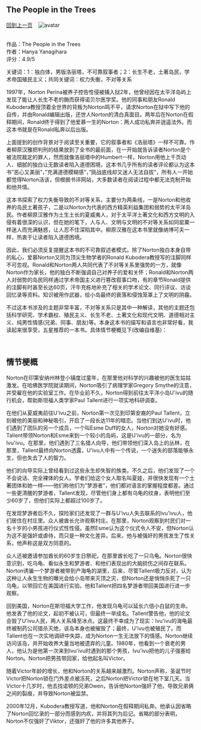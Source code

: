 ## The People in the Trees
[回到上一页](https://boheme13.github.io/Reviews/)  &nbsp;&nbsp;
![avatar](https://i.ibb.co/rdv7pj9/IMG-1930.jpg)

<br>
作品：The People in the Trees <br>
作者：Hanya Yanagihara<br>
评分：4.9/5<br>

关键词：1：独白体，男版洛丽塔，不可靠叙事者；2：长生不老，土著岛民，学术帝国殖民主义；共同关键词：权力失衡，不对等关系<br>

1997年，Norton Perina被养子控告性侵被捕入狱2年，他曾经因在太平洋岛屿上发现了能让人长生不老的酶而获得诺贝尔医学奖。他的同事和朋友Ronald Kubodera教授顶着全世界的背叛为Norton鸣不平，请求Norton在狱中写下他的自传，并由Ronald编辑出版，还世人Norton的清白真面目。两年后在Norton在假释期间，Ronald终于得到了他爱慕一生的Norton：两人成功私奔并逍遥法外。而这本书就是在Ronald私奔以后出版。

上面提到的创作背景对于阅读至关重要，它的叙事者和《洛丽塔》一样不可靠。作者柳原汉雅把判刑的结果放到了全书的最前面，在一开始就告诉读者Norton是个被法院裁定的罪人，然而就像洛丽塔中的Humbert一样，Norton用他上千页动人、细腻的独白让无数读者陷入道德困境，这本书几乎所有的读者评论都认为这本书”恶心又美丽”，”充满道德模糊感”，”挑战底线却又迷人无法自拔”，所有人一开始都觉得Norton活该，但根据书评网站，大多数读者在阅读过程中都无法克制开始和他共情。

这本书探索了权力失衡导致的不对等关系，主要分为两条线，一是Norton和他收养的岛民土著孩子，二是以Norton为代表的西方精英利益集团和弱势的太平洋岛民。作者柳原汉雅作为土生土长的夏威夷人，对于太平洋土著文化和西方文明的入侵有着很深的认识，但在她的笔下，人与人、文明与文明的不对等关系如同罂粟一样迷人而充满魅惑，让人忍不住深陷其中。柳原汉雅在这本书里就像纳博可夫一样，热衷于让读者陷入道德困境。

因此，我们必须反复提醒这本书的不可靠叙述者模式。除了Norton独白本身自带的私心，爱慕Norton又同为顶尖生物学者的Ronald Kubodera教授写的注脚同样不可忽视。Ronald和Norton两人共同代表了不对等关系里强势的一方，就像Norton作为家长，他的独白不断强调自己对养子的爱和关怀；Ronald和Norton两人对弱势的岛民同样通过学术帝国主义进行篡改叙事口吻，有的章节Ronald提供的注脚有时甚至长达60页，汗牛充栋地补充了相关的学术论文、同行评议、访谈回忆录等资料。知识被用作武器，给小岛最终的衰落和侵蚀笼罩上了文明的阴霾。

不过这本书涉及的主题非常丰富，不对等关系只是其中一种解读，其他的主题还包括科学研究、学术霸权、殖民主义、长生不老、土著文化和现代文明、道德相对主义、纯男性情感(兄弟、同事、朋友)等。本身这本书的描写和语言也非常好看，我读起来很享受，五星推荐的一本书。具体情节梗概见下(改编自维基)：

<br>

## 情节梗概

Norton在印第安纳州林登小镇度过童年，在那里他对科学的兴趣被他的医生姑姑激发。在哈佛医学院就读期间，Norton吸引了病理学家Gregory Smythe的注意，并受雇在他的实验室工作。在毕业前不久，Norton得到前往太平洋小岛U'ivu的随行机会，帮助斯坦福人类学家Paul Tallent进行一项实地科研调查。

在他们从夏威夷前往U'ivu之前，Norton第一次见到印第安裔的Paul Tallent，立刻被他的美丽和神秘吸引，开启了一段长达11年的暗恋。当他们到达U'ivu时，他们遇到了团队的另一个成员，一个叫Esme Duff的女人，Norton对她没有好感。Tallent带领Norton和Esme来到一个较小的岛屿，这是U'ivu的一部分，名为Ivu'ivu。在那里，他们遇到了三名猎人向导，他们带领他们深入岛上的丛林，在那里，Tallent最终向Norton透露，U'ivu人中有一个传说，一个迷失的部落能够永生，但也失去了人的智力。

他们的向导实际上曾经看到过这些永生却失智的族类。不久之后，他们发现了一个不会说话、完全裸体的女人。学者们给这个女人取名叫夏娃，并很快发现有一个土著团体和她一样——他们称他们为“梦游者”，他们都对语言的掌握程度都差。通过一些更清醒的梦游者，Tallent发现，尽管他们身上都有乌龟的纹身，表明他们至少60岁了，但他们实际上都超过100岁了。

在发现梦游者后不久，探险家们还发现了一群与U'ivu人失去联系的Ivu'ivu人，他们居住在村庄里。众人被酋长允许观察村庄。在那里，Norton观察到村民们对一名十岁的小男孩进行仪式性性侵。虽然Esme认为这个仪式令人不安，但Norton认为这不是强奸或虐待，而只是一种文化差异。后来，他与被强奸的男孩发生了性关系，他声称这是双方同意的。

众人还被邀请参加酋长的60岁生日祭祀，在那里酋长吃了一只乌龟。Norton很快意识到，吃乌龟、看似永生和梦游者、和他们表现出的大脑损伤之间存在联系。Norton诱骗一个梦游者被带到产海龟的湖里，后来，尽管Tallent极力反对，认为这种让人永生生物的曝光会给小岛带来灭顶之灾，但Norton还是悄悄杀死了一只乌龟，以带回它在美国进行实验。他和Tallent把四名梦游者带回美国进行进一步观察。

回到美国，Norton在斯坦福大学工作，他发现乌龟可以延长六倍小白鼠的生命。他发表了他的论文，起初不被认可，但最终一举成名。Tallent警告他，他的论文会毁了U'ivu人民，两人关系降至冰点。这最终不幸成为了现实：Ivu'ivu的海龟最终被制药公司猎杀灭绝，该岛本身也被摧毁了；最终，U'ivu也被殖民了。而Tallent也在一次实地调研中失踪，成为Norton一生无法放下的情感。Norton继续访问该岛，并开始收养大量当地被遗弃的儿童。1980年，他看到一个衰老的男人，他认为是他第一次来到Ivu'ivu时遇到的那个男孩，Ivu'ivu把他的儿子强塞给Norton。Norton把男孩带回家，给他起名叫Victor。

随着Victor年龄的增长，他和Norton的关系越来越激烈。Norton声称，圣诞节时Victor把Norton锁在门外差点被冻死，之后Norton把Victor锁在地下室几天。当Victor十几岁时，他去找诺顿的兄弟Owen，告诉他Norton强奸了他，导致兄弟俩之间的裂痕，并导致Norton被监禁。

2000年12月，Kubodera教授写道，他和Norton在假释期间私奔。他承认因省略了Norton回忆录的一部分而感到内疚，并将其列为后记。省略的部分表明，Norton不仅强奸了Viktor，还强奸了他的许多其他养子。
